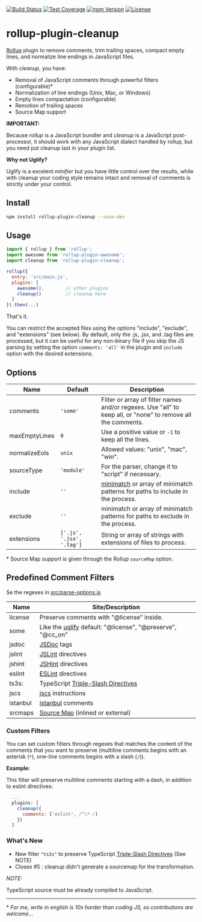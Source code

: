 [![Build Status][build-image]][build-url]
[![Test Coverage][cover-image]][cover-url]
[![npm Version][npm-image]][npm-url]
[![License][license-image]][license-url]

# rollup-plugin-cleanup

[Rollup](http://rollupjs.org/) plugin to remove comments, trim trailing spaces, compact empty lines, and normalize line endings in JavaScript files.

With *cleanup*, you have:

* Removal of JavaScript comments through powerful filters (configurable)\*
* Normalization of line endings (Unix, Mac, or Windows)
* Empty lines compactation (configurable)
* Remotion of trailing spaces
* Source Map support

**IMPORTANT:**

Because _rollup_ is a JavaScript bundler and _cleanup_ is a JavaScript post-processor, it should work with any JavaScript dialect handled by rollup, but you need put cleanup last in your plugin list.


**Why not Uglify?**

Uglify is a excelent *minifier* but you have little control over the results, while with cleanup your coding style remains intact and removal of comments is strictly under your control.

## Install

```sh
npm install rollup-plugin-cleanup --save-dev
```

## Usage

```js
import { rollup } from 'rollup';
import awesome from 'rollup-plugin-awesome';
import cleanup from 'rollup-plugin-cleanup';

rollup({
  entry: 'src/main.js',
  plugins: [
    awesome(),        // other plugins
    cleanup()         // cleanup here
  ]
}).then(...)
```

That's it.

You can restrict the accepted files using the options "include", "exclude", and "extensions" (see below).
By default, only the .js, .jsx, and .tag files are processed, but it can be useful for any non-binary file if you skip the JS parsing by setting the option `comments: 'all'` in the plugin and `include` option with the desired extensions.

## Options

Name | Default | Description
---- | ------- | -----------
comments | `'some'` | Filter or array of filter names and/or regexes. Use "all" to keep all, or "none" to remove all the comments.
maxEmptyLines | `0` | Use a positive value or `-1` to keep all the lines.
normalizeEols | `unix` | Allowed values: "unix", "mac", "win".
sourceType | `'module'` | For the parser, change it to "script" if necessary.
include    | `''` | [minimatch](https://github.com/isaacs/minimatch) or array of minimatch patterns for paths to include in the process.
exclude    | `''` | minimatch or array of minimatch patterns for paths to exclude in the process.
extensions | `['.js', '.jsx', '.tag']` | String or array of strings with extensions of files to process.

\* Source Map support is given through the Rollup `sourceMap` option.

## Predefined Comment Filters

Se the regexes in [src/parse-options.js](https://github.com/aMarCruz/rollup-plugin-cleanup/blob/master/src/parse-options.js)

Name    | Site/Description
--------|-----------------
license | Preserve comments with "@license" inside.
some    | Like the [uglify](https://github.com/mishoo/UglifyJS2) default: "@license", "@preserve", "@cc_on"
jsdoc   | [JSDoc](http://usejsdoc.org/) tags
jslint  | [JSLint](http://www.jslint.com/help.html) directives
jshint  | [JSHint](http://jshint.com/docs/#inline-configuration) directives
eslint  | [ESLint](http://eslint.org/docs/user-guide/configuring) directives
ts3s:   | TypeScript [Triple-Slash Directives](https://www.typescriptlang.org/docs/handbook/triple-slash-directives.html)
jscs    | [jscs](http://jscs.info/overview) instructions
istanbul | [istanbul](https://gotwarlost.github.io/istanbul/) comments
srcmaps | [Source Map](http://source-map.github.io/) (inlined or external)

### Custom Filters

You can set custom filters through regexes that matches the content of the comments that you want to preserve
(multiline comments begins with an asterisk (`*`), one-line comments begins with a slash (`/`)).


**Example:**

This filter will preserve multiline comments starting with a dash, in addition to eslint directives:

```js
  ...
  plugins: [
    cleanup({
      comments: ['eslint', /^\*-/]
    })
  ]
```


### What's New

- New filter `"ts3s"` to preserve TypeScript [Triple-Slash Directives](https://www.typescriptlang.org/docs/handbook/triple-slash-directives.html) (See NOTE)
- Closes #5 : cleanup didn't generate a sourcemap for the transformation.

*NOTE:*

TypeScript source must be already compiled to JavaScript.


---

\* _For me, write in english is 10x harder than coding JS, so contributions are welcome..._

[build-image]:    https://img.shields.io/travis/aMarCruz/rollup-plugin-cleanup/master.svg?style=flat-square
[build-url]:      https://travis-ci.org/aMarCruz/rollup-plugin-cleanup

[wbuild-image]:   https://img.shields.io/appveyor/ci/aMarCruz/rollup-plugin-cleanup/master.svg?style=flat-square
[wbuild-url]:     https://ci.appveyor.com/project/aMarCruz/rollup-plugin-cleanup/branch/master

[npm-image]:      https://img.shields.io/npm/v/rollup-plugin-cleanup.svg?style=flat-square
[npm-url]:        https://www.npmjs.com/package/rollup-plugin-cleanup

[license-image]:  https://img.shields.io/npm/l/express.svg?style=flat-square
[license-url]:    https://github.com/aMarCruz/rollup-plugin-cleanup/blob/master/LICENSE

[cover-image]:    https://img.shields.io/codeclimate/coverage/github/aMarCruz/rollup-plugin-cleanup.svg?style=flat-square
[cover-url]:      https://codeclimate.com/github/aMarCruz/rollup-plugin-cleanup/coverage

[issues-image]:		https://img.shields.io/codeclimate/issues/github/aMarCruz/rollup-plugin-cleanup.svg?style=flat-square
[issues-url]:     https://codeclimate.com/github/aMarCruz/rollup-plugin-cleanup
